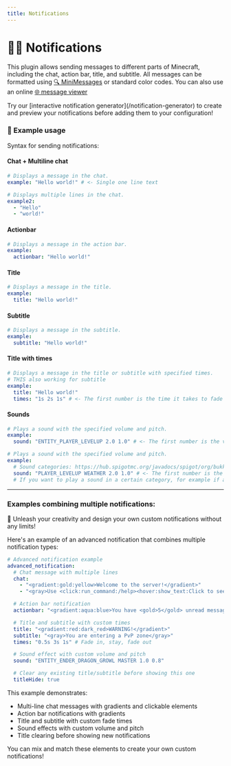 ```yaml
---
title: Notifications
---
```


# 💬🔔 Notifications

This plugin allows sending messages to different parts of Minecraft, including the chat, action bar, title, and subtitle. All messages can be formatted using [🔍 MiniMessages](https://docs.adventure.kyori.net/minimessage/format.html) or standard color codes. You can also use an online [🌐 message viewer](https://webui.adventure.kyori.net/)

<Alert type="tip" title="TIP">
Try our [interactive notification generator](/notification-generator) to create and preview your notifications before adding them to your configuration!
</Alert>

### 📝 Example usage

Syntax for sending notifications:

#### Chat + Multiline chat

<CodeTabs>
<CodeTab label="Single line">

```yaml
# Displays a message in the chat.
example: "Hello world!" # <- Single one line text
```

</CodeTab>
<CodeTab label="Multiple lines">

```yaml
# Displays multiple lines in the chat.
example2:
  - "Hello"
  - "world!"
```

</CodeTab>
</CodeTabs>

#### Actionbar

<CodeTabs>
<CodeTab label="Basic">

```yaml
# Displays a message in the action bar.
example:
  actionbar: "Hello world!"
```

</CodeTab>
</CodeTabs>

#### Title

<CodeTabs>
<CodeTab label="Basic">

```yaml
# Displays a message in the title.
example:
  title: "Hello world!"
```

</CodeTab>
</CodeTabs>

#### Subtitle

<CodeTabs>
<CodeTab label="Basic">

```yaml
# Displays a message in the subtitle.
example:
  subtitle: "Hello world!"
```

</CodeTab>
</CodeTabs>

#### Title with times

<CodeTabs>
<CodeTab label="With fade times">

```yaml
# Displays a message in the title or subtitle with specified times.
# THIS also working for subtitle
example:
  title: "Hello world!"
  times: "1s 2s 1s" # <- The first number is the time it takes to fade in, the second is the time it takes to stay on the screen, and the third is the time it takes to fade out.
```

</CodeTab>
</CodeTabs>

#### Sounds

<CodeTabs>
<CodeTab label="Basic">

```yaml
# Plays a sound with the specified volume and pitch.
example:
  sound: "ENTITY_PLAYER_LEVELUP 2.0 1.0" # <- The first number is the volume, the second is the pitch.
```

</CodeTab>
<CodeTab label="With category">

```yaml
# Plays a sound with the specified volume and pitch.
example:
  # Sound categories: https://hub.spigotmc.org/javadocs/spigot/org/bukkit/SoundCategory.html
  sound: "PLAYER_LEVELUP WEATHER 2.0 1.0" # <- The first number is the volume, the second is the pitch.
  # If you want to play a sound in a certain category, for example if a player has the sound category "WEATHER" in the game settings set to 0%, the sound will not play.
```

</CodeTab>
</CodeTabs>

---

### Examples combining multiple notifications:

<Alert type="tip" title="TIP">
👑 Unleash your creativity and design your own custom notifications without any limits!
</Alert>

Here's an example of an advanced notification that combines multiple notification types:

```yaml
# Advanced notification example
advanced_notification:
  # Chat message with multiple lines
  chat:
    - "<gradient:gold:yellow>Welcome to the server!</gradient>"
    - "<gray>Use <click:run_command:/help><hover:show_text:Click to see help><gold>/help</gold></hover></click> for assistance.</gray>"

  # Action bar notification
  actionbar: "<gradient:aqua:blue>You have <gold>5</gold> unread messages</gradient>"

  # Title and subtitle with custom times
  title: "<gradient:red:dark_red>WARNING!</gradient>"
  subtitle: "<gray>You are entering a PvP zone</gray>"
  times: "0.5s 3s 1s" # Fade in, stay, fade out

  # Sound effect with custom volume and pitch
  sound: "ENTITY_ENDER_DRAGON_GROWL MASTER 1.0 0.8"

  # Clear any existing title/subtitle before showing this one
  titleHide: true
```

This example demonstrates:

- Multi-line chat messages with gradients and clickable elements
- Action bar notifications with gradients
- Title and subtitle with custom fade times
- Sound effects with custom volume and pitch
- Title clearing before showing new notifications

You can mix and match these elements to create your own custom notifications!
